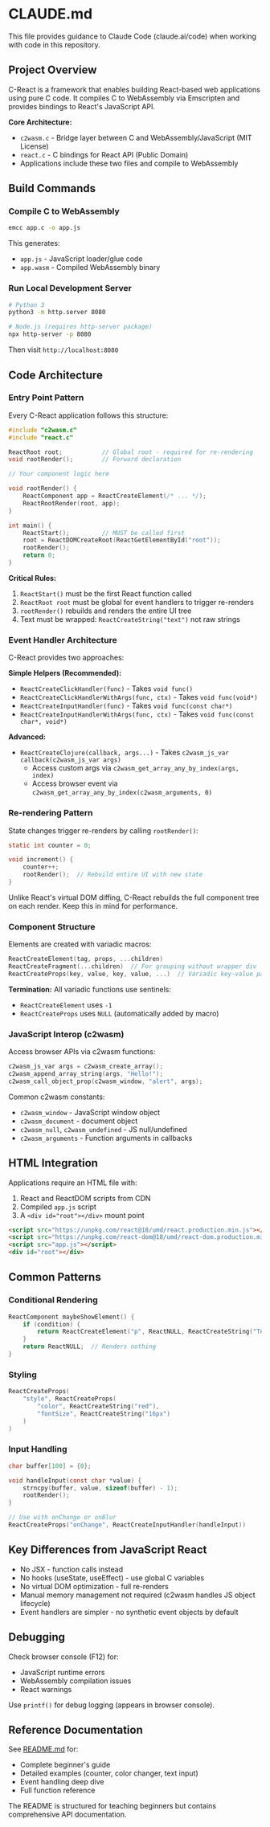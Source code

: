 # CLAUDE.md

This file provides guidance to Claude Code (claude.ai/code) when working with code in this repository.

## Project Overview

C-React is a framework that enables building React-based web applications using pure C code. It compiles C to WebAssembly via Emscripten and provides bindings to React's JavaScript API.

**Core Architecture:**
- `c2wasm.c` - Bridge layer between C and WebAssembly/JavaScript (MIT License)
- `react.c` - C bindings for React API (Public Domain)
- Applications include these two files and compile to WebAssembly

## Build Commands

### Compile C to WebAssembly
```bash
emcc app.c -o app.js
```

This generates:
- `app.js` - JavaScript loader/glue code
- `app.wasm` - Compiled WebAssembly binary

### Run Local Development Server
```bash
# Python 3
python3 -m http.server 8080

# Node.js (requires http-server package)
npx http-server -p 8080
```

Then visit `http://localhost:8080`

## Code Architecture

### Entry Point Pattern

Every C-React application follows this structure:

```c
#include "c2wasm.c"
#include "react.c"

ReactRoot root;           // Global root - required for re-rendering
void rootRender();        // Forward declaration

// Your component logic here

void rootRender() {
    ReactComponent app = ReactCreateElement(/* ... */);
    ReactRootRender(root, app);
}

int main() {
    ReactStart();         // MUST be called first
    root = ReactDOMCreateRoot(ReactGetElementById("root"));
    rootRender();
    return 0;
}
```

**Critical Rules:**
1. `ReactStart()` must be the first React function called
2. `ReactRoot root` must be global for event handlers to trigger re-renders
3. `rootRender()` rebuilds and renders the entire UI tree
4. Text must be wrapped: `ReactCreateString("text")` not raw strings

### Event Handler Architecture

C-React provides two approaches:

**Simple Helpers (Recommended):**
- `ReactCreateClickHandler(func)` - Takes `void func()`
- `ReactCreateClickHandlerWithArgs(func, ctx)` - Takes `void func(void*)`
- `ReactCreateInputHandler(func)` - Takes `void func(const char*)`
- `ReactCreateInputHandlerWithArgs(func, ctx)` - Takes `void func(const char*, void*)`

**Advanced:**
- `ReactCreateClojure(callback, args...)` - Takes `c2wasm_js_var callback(c2wasm_js_var args)`
  - Access custom args via `c2wasm_get_array_any_by_index(args, index)`
  - Access browser event via `c2wasm_get_array_any_by_index(c2wasm_arguments, 0)`

### Re-rendering Pattern

State changes trigger re-renders by calling `rootRender()`:

```c
static int counter = 0;

void increment() {
    counter++;
    rootRender();  // Rebuild entire UI with new state
}
```

Unlike React's virtual DOM diffing, C-React rebuilds the full component tree on each render. Keep this in mind for performance.

### Component Structure

Elements are created with variadic macros:

```c
ReactCreateElement(tag, props, ...children)
ReactCreateFragment(...children)  // For grouping without wrapper div
ReactCreateProps(key, value, key, value, ...)  // Variadic key-value pairs
```

**Termination:** All variadic functions use sentinels:
- `ReactCreateElement` uses `-1`
- `ReactCreateProps` uses `NULL` (automatically added by macro)

### JavaScript Interop (c2wasm)

Access browser APIs via c2wasm functions:

```c
c2wasm_js_var args = c2wasm_create_array();
c2wasm_append_array_string(args, "Hello!");
c2wasm_call_object_prop(c2wasm_window, "alert", args);
```

Common c2wasm constants:
- `c2wasm_window` - JavaScript window object
- `c2wasm_document` - document object
- `c2wasm_null`, `c2wasm_undefined` - JS null/undefined
- `c2wasm_arguments` - Function arguments in callbacks

## HTML Integration

Applications require an HTML file with:
1. React and ReactDOM scripts from CDN
2. Compiled `app.js` script
3. A `<div id="root"></div>` mount point

```html
<script src="https://unpkg.com/react@18/umd/react.production.min.js"></script>
<script src="https://unpkg.com/react-dom@18/umd/react-dom.production.min.js"></script>
<script src="app.js"></script>
<div id="root"></div>
```

## Common Patterns

### Conditional Rendering
```c
ReactComponent maybeShowElement() {
    if (condition) {
        return ReactCreateElement("p", ReactNULL, ReactCreateString("Text"));
    }
    return ReactNULL;  // Renders nothing
}
```

### Styling
```c
ReactCreateProps(
    "style", ReactCreateProps(
        "color", ReactCreateString("red"),
        "fontSize", ReactCreateString("16px")
    )
)
```

### Input Handling
```c
char buffer[100] = {0};

void handleInput(const char *value) {
    strncpy(buffer, value, sizeof(buffer) - 1);
    rootRender();
}

// Use with onChange or onBlur
ReactCreateProps("onChange", ReactCreateInputHandler(handleInput))
```

## Key Differences from JavaScript React

- No JSX - function calls instead
- No hooks (useState, useEffect) - use global C variables
- No virtual DOM optimization - full re-renders
- Manual memory management not required (c2wasm handles JS object lifecycle)
- Event handlers are simpler - no synthetic event objects by default

## Debugging

Check browser console (F12) for:
- JavaScript runtime errors
- WebAssembly compilation issues
- React warnings

Use `printf()` for debug logging (appears in browser console).

## Reference Documentation

See [README.md](README.md) for:
- Complete beginner's guide
- Detailed examples (counter, color changer, text input)
- Event handling deep dive
- Full function reference

The README is structured for teaching beginners but contains comprehensive API documentation.
